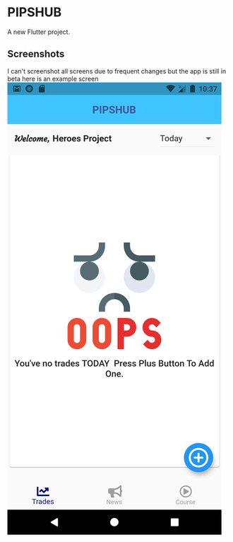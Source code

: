# PIPSHUB

A new Flutter project.

## Screenshots
I can't screenshot all screens due to frequent changes but the app is still in beta here is an example screen
<img src="Screenshot_1631734672.png">

